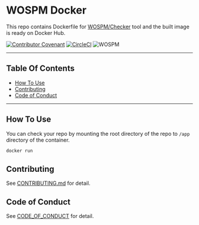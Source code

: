 # WOSPM Docker

This repo contains Dockerfile for [WOSPM/Checker](https://github.com/WOSPM/checker) tool and the built image is ready on Docker Hub. 

[![Contributor Covenant](https://img.shields.io/badge/Contributor%20Covenant-v1.4%20adopted-ff69b4.svg)](CONTRIBUTING.md) [![CircleCI](https://circleci.com/gh/WOSPM/docker.svg?style=svg)](https://circleci.com/gh/WOSPM/docker) ![WOSPM](https://img.shields.io/badge/WOSPM-Welcoming-green)

---
<!-- START doctoc generated TOC please keep comment here to allow auto update -->
<!-- DON'T EDIT THIS SECTION, INSTEAD RE-RUN doctoc TO UPDATE -->
## Table Of Contents

- [How To Use](#how-to-use)
- [Contributing](#contributing)
- [Code of Conduct](#code-of-conduct)

<!-- END doctoc generated TOC please keep comment here to allow auto update -->
---

## How To Use

You can check your repo by mounting the root directory of the repo to `/app` directory of the container.

```bash
docker run
```

## Contributing

See [CONTRIBUTING.md](CONTRIBUTING.md) for detail.

## Code of Conduct

See [CODE_OF_CONDUCT](CODE_OF_CONDUCT) for detail.
